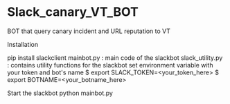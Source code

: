 # Slack_canary_VT_BOT

BOT that query canary incident and URL reputation to VT

Installation


pip install slackclient
mainbot.py : main code of the slackbot
slack_utility.py : contains utility functions for the slackbot
set environment variable with your token and bot's name
$ export SLACK_TOKEN=<your_token_here>
$ export BOTNAME=<your_botname_here>

Start the slackbot
python mainbot.py

